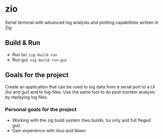 # zio
Serial terminal with advanced log analysis and plotting capabilities written in Zig.

## Build & Run
- Run tui: `zig build run`
- Run gui: `zig build run-gui`

## Goals for the project
Create an application that can be used to log data from a serial port to a UI (tui and gui) and to log-files. Use the same tool to do post mortem analysis by replaying log files.


### Personal goals for the project
- Working with the zig build system (two builds, tui only and full fleged gui)
- Gain experience with dvui and libxev